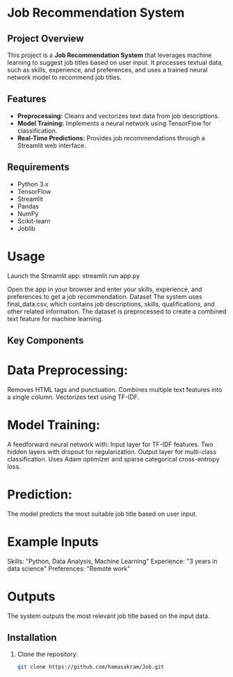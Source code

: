 # Job Recommendation System

## Project Overview
This project is a **Job Recommendation System** that leverages machine learning to suggest job titles based on user input. It processes textual data, such as skills, experience, and preferences, and uses a trained neural network model to recommend job titles.

## Features
- **Preprocessing:** Cleans and vectorizes text data from job descriptions.
- **Model Training:** Implements a neural network using TensorFlow for classification.
- **Real-Time Predictions:** Provides job recommendations through a Streamlit web interface.

## Requirements
- Python 3.x
- TensorFlow
- Streamlit
- Pandas
- NumPy
- Scikit-learn
- Joblib
# Usage
Launch the Streamlit app:
streamlit run app.py

Open the app in your browser and enter your skills, experience, and preferences to get a job recommendation.
Dataset
The system uses final_data.csv, which contains job descriptions, skills, qualifications, and other related information. The dataset is preprocessed to create a combined text feature for machine learning.

## Key Components
# Data Preprocessing:

Removes HTML tags and punctuation.
Combines multiple text features into a single column.
Vectorizes text using TF-IDF.
# Model Training:

A feedforward neural network with:
Input layer for TF-IDF features.
Two hidden layers with dropout for regularization.
Output layer for multi-class classification.
Uses Adam optimizer and sparse categorical cross-entropy loss.
# Prediction:
The model predicts the most suitable job title based on user input.
# Example Inputs
Skills: "Python, Data Analysis, Machine Learning"
Experience: "3 years in data science"
Preferences: "Remote work"

# Outputs
The system outputs the most relevant job title based on the input data.
## Installation
1. Clone the repository:
   ```bash
   git clone https://github.com/hamasakram/Job.git
